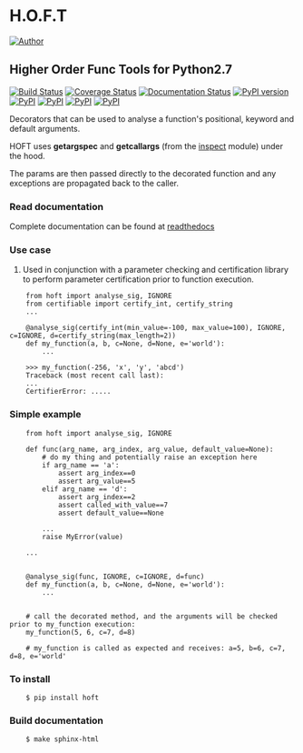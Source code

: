 <h1>H.O.F.T</h1>

[![Author](https://img.shields.io/badge/Author:%20francis%20horsman-Available-brightgreen.svg?style=plastic)](https://www.linkedin.com/in/francishorsman)

<h2>Higher Order Func Tools for Python2.7</h2>

[![Build Status](https://travis-ci.org/sys-git/hoft.svg?branch=master)](https://travis-ci.org/sys-git/hoft)
[![Coverage Status](https://coveralls.io/repos/github/sys-git/hoft/badge.svg)](https://coveralls.io/github/sys-git/hoft)
[![Documentation Status](https://readthedocs.org/projects/hoft/badge/?version=latest)](http://hoft.readthedocs.io/en/latest/?badge=latest)
[![PyPI version](https://badge.fury.io/py/hoft.svg)](https://badge.fury.io/py/hoft)
[![PyPI](https://img.shields.io/pypi/l/hoft.svg)]()
[![PyPI](https://img.shields.io/pypi/wheel/hoft.svg)]()
[![PyPI](https://img.shields.io/pypi/pyversions/hoft.svg)]()
[![PyPI](https://img.shields.io/pypi/status/hoft.svg)]()

Decorators that can be used to analyse a function's positional, keyword and default arguments.

HOFT uses **getargspec** and **getcallargs** (from the <a href="https://docs.python.org/2/library/inspect.html">inspect</a>
module) under the hood.

The params are then passed directly to the decorated function and any exceptions are propagated back to the caller.

<h3>Read documentation</h3>
Complete documentation can be found at <a href="http://hoft.readthedocs.io/en/latest/">readthedocs</a>

<h3>Use case</h3>

1. Used in conjunction with a parameter checking and certification library to perform parameter 
certification prior to function execution.

```
    from hoft import analyse_sig, IGNORE
    from certifiable import certify_int, certify_string
    ...

    @analyse_sig(certify_int(min_value=-100, max_value=100), IGNORE, c=IGNORE, d=certify_string(max_length=2))
    def my_function(a, b, c=None, d=None, e='world'):
        ...

    >>> my_function(-256, 'x', 'y', 'abcd')
    Traceback (most recent call last):
    ...
    CertifierError: .....
```

<h3>Simple example</h3>

```
    from hoft import analyse_sig, IGNORE
    
    def func(arg_name, arg_index, arg_value, default_value=None):
        # do my thing and potentially raise an exception here
        if arg_name == 'a':
            assert arg_index==0
            assert arg_value==5
        elif arg_name == 'd':
            assert arg_index==2
            assert called_with_value==7
            assert default_value==None

        ...
        raise MyError(value)

    ...


    @analyse_sig(func, IGNORE, c=IGNORE, d=func)
    def my_function(a, b, c=None, d=None, e='world'):
        ...


    # call the decorated method, and the arguments will be checked prior to my_function execution:
    my_function(5, 6, c=7, d=8)

    # my_function is called as expected and receives: a=5, b=6, c=7, d=8, e='world'
```

<h3>To install</h3>

```
    $ pip install hoft
```

<h3>Build documentation</h3>

```
    $ make sphinx-html
```
